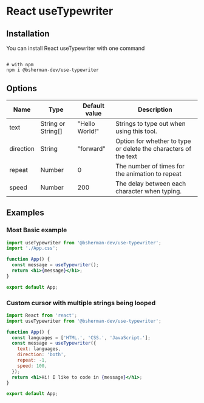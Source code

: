 # React useTypewriter

<!-- [NPM Repository](https://www.npmjs.com/package/use-typewriter-hook) -->

## Installation

You can install React useTypewriter with one command

```shell

# with npm
npm i @bsherman-dev/use-typewriter

```

## Options

| Name      | Type               | Default value  | Description                                                     |
| --------- | ------------------ | -------------- | --------------------------------------------------------------- |
| text      | String or String[] | "Hello World!" | Strings to type out when using this tool.                       |
| direction | String             | "forward"      | Option for whether to type or delete the characters of the text |
| repeat    | Number             | 0              | The number of times for the animation to repeat                 |
| speed     | Number             | 200            | The delay between each character when typing.                   |

## Examples

### Most Basic example

```jsx
import useTypewriter from '@bsherman-dev/use-typewriter';
import './App.css';

function App() {
  const message = useTypewriter();
  return <h1>{message}</h1>;
}

export default App;
```

<!-- Add video clip here -->

### Custom cursor with multiple strings being looped

```jsx
import React from 'react';
import useTypewriter from '@bsherman-dev/use-typewriter';

function App() {
  const languages = ['HTML.', 'CSS.', 'JavaScript.'];
  const message = useTypewriter({
    text: languages,
    direction: 'both',
    repeat: -1,
    speed: 100,
  });
  return <h1>Hi! I like to code in {message}</h1>;
}

export default App;
```

<!-- Add video clip here -->

<!-- ## CSS file for styling for four examples above -->
